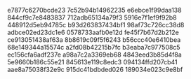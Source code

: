 e7877c6270bcde23
7c52b94b14962235
e6ebce1f99daa138
844cf9c7e8483837
712adb65134a79f3
5916e7f1ef9f92b8
448912d5eb94785c
b93d263837434bf1
98af73c726cc38d8
adbce02ed23dc1e6
0578733aafb0e12d
fe45f7b67d2b212e
ce913051438af63a
8b8619c09f5f6243
b56ccc40e6410bea
68e149344a15574c
a2fd08b42215b7fc
b3eaba7c977508c5
ec156cfa6adf237e
a98a7c2a3369eb68
4843eed3b85d4f8a
5e9660b186c55e21
845613e119c8edc3
094134ffd207cb41
aae8a75038f32e9c
915dc41bdbded026
189034e023c9e8bf
